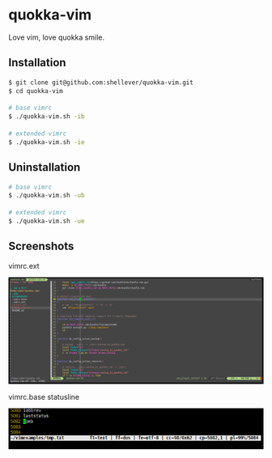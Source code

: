 # quokka-vim

Love vim, love quokka smile.


Installation
------

```bash
$ git clone git@github.com:shellever/quokka-vim.git
$ cd quokka-vim

# base vimrc
$ ./quokka-vim.sh -ib

# extended vimrc
$ ./quokka-vim.sh -ie
```


Uninstallation
-----

```bash
# base vimrc
$ ./quokka-vim.sh -ub

# extended vimrc
$ ./quokka-vim.sh -ue
```


Screenshots
------

vimrc.ext

![quokka-vim](./screenshots/quokka-vim-vimrc_ext-detorte.png "quokka-vim")

vimrc.base statusline

![statusline](./screenshots/status_line_format.png "statusline")

